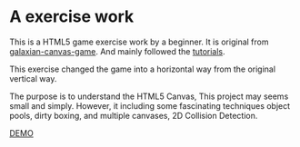 # A exercise work
This is a HTML5 game exercise work by a beginner.
It is original from [galaxian-canvas-game](https://github.com/straker/galaxian-canvas-game).
And mainly followed the [tutorials](http://blog.sklambert.com/html5-canvas-game-panning-a-background/).

This exercise changed the game into a horizontal way from the original vertical way.

The purpose is to understand the HTML5 Canvas,
This project may seems small and simply.
However, it including some fascinating techniques object pools, dirty boxing, and multiple canvases, 2D Collision Detection.

[DEMO](http://htmlpreview.github.io/?https://github.com/QiaoranC/SpaceShooterExercise17.7/blob/master/SpaceShooter.html)
